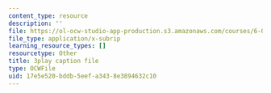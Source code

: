 ```yaml
---
content_type: resource
description: ''
file: https://ol-ocw-studio-app-production.s3.amazonaws.com/courses/6-0001-introduction-to-computer-science-and-programming-in-python-fall-2016/17e5e520bddb5eefa3438e3894632c10_zYVWQpCitKQ.srt
file_type: application/x-subrip
learning_resource_types: []
resourcetype: Other
title: 3play caption file
type: OCWFile
uid: 17e5e520-bddb-5eef-a343-8e3894632c10
---
```

